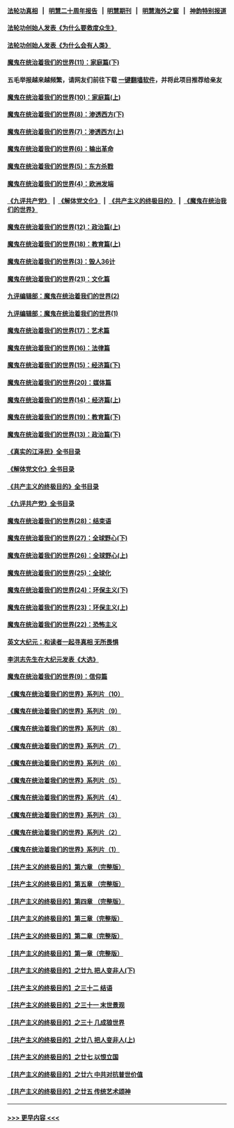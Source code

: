 #### [法轮功真相](https://github.com/gfw-breaker/truth/blob/master/README.md?t=0) &nbsp;&nbsp;|&nbsp;&nbsp; [明慧二十周年报告](https://github.com/gfw-breaker/mh-reports/blob/master/README.md?t=0) &nbsp;&nbsp;|&nbsp;&nbsp;[明慧期刊](https://github.com/gfw-breaker/mh-qikan) &nbsp;&nbsp;|&nbsp;&nbsp; [明慧海外之窗](https://github.com/gfw-breaker/mh-news/blob/master/README.md?t=0) &nbsp;&nbsp;|&nbsp;&nbsp; [神韵特别报道](https://github.com/gfw-breaker/mh-news/blob/master/shenyun.md?t=0)
#### [法轮功创始人发表《为什么要救度众生》](../pages/nsc422/n13975246.md?t=04271243) 
#### [法轮功创始人发表《为什么会有人类》](../pages/nsc422/n13912117.md?t=04271243) 
#### [魔鬼在统治着我们的世界(11)：家庭篇(下)](../pages/nsc422/n10440961.md?t=04271243) 
#### 五毛举报越来越频繁，请网友们前往下载 [一键翻墙软件](https://github.com/gfw-breaker/ssr-accounts)，并将此项目推荐给亲友
#### [魔鬼在统治着我们的世界(10)：家庭篇(上)](../pages/nsc422/n10435448.md?t=04271243) 
#### [魔鬼在统治着我们的世界(8)：渗透西方(下)](../pages/nsc422/n10429603.md?t=04271243) 
#### [魔鬼在统治着我们的世界(7)：渗透西方(上)](../pages/nsc422/n10426013.md?t=04271243) 
#### [魔鬼在统治着我们的世界(6)：输出革命](../pages/nsc422/n10421536.md?t=04271243) 
#### [魔鬼在统治着我们的世界(5)：东方杀戮](../pages/nsc422/n10417707.md?t=04271243) 
#### [魔鬼在统治着我们的世界(4)：欧洲发端](../pages/nsc422/n10414890.md?t=04271243) 
#### [《九评共产党》](https://github.com/begood0513/9ping.md/blob/master/README.md) &nbsp;|&nbsp; [《解体党文化》](../../../../jtdwh.md/blob/master/README.md)  &nbsp;|&nbsp; [《共产主义的终极目的》](../../../../gczydzjmd.md/blob/master/README.md) &nbsp;|&nbsp; [《魔鬼在统治我们的世界》](../../../../mgztzwmdsj.md/blob/master/README.md) 
#### [魔鬼在统治着我们的世界(12)：政治篇(上)](../pages/nsc422/n10444576.md?t=04271243) 
#### [魔鬼在统治着我们的世界(18)：教育篇(上)](../pages/nsc422/n10526970.md?t=04271243) 
#### [魔鬼在统治着我们的世界(3)：毁人36计](../pages/nsc422/n10411583.md?t=04271243) 
#### [魔鬼在统治着我们的世界(21)：文化篇](../pages/nsc422/n10597706.md?t=04271243) 
#### [九评编辑部：魔鬼在统治着我们的世界(2)](../pages/nsc422/n10410036.md?t=04271243) 
#### [九评编辑部：魔鬼在统治着我们的世界(1)](../pages/nsc422/n10406825.md?t=04271243) 
#### [魔鬼在统治着我们的世界(17)：艺术篇](../pages/nsc422/n10499093.md?t=04271243) 
#### [魔鬼在统治着我们的世界(16)：法律篇](../pages/nsc422/n10485969.md?t=04271243) 
#### [魔鬼在统治着我们的世界(15)：经济篇(下)](../pages/nsc422/n10469975.md?t=04271243) 
#### [魔鬼在统治着我们的世界(20)：媒体篇](../pages/nsc422/n10586579.md?t=04271243) 
#### [魔鬼在统治着我们的世界(14)：经济篇(上)](../pages/nsc422/n10457370.md?t=04271243) 
#### [魔鬼在统治着我们的世界(19)：教育篇(下)](../pages/nsc422/n10564808.md?t=04271243) 
#### [魔鬼在统治着我们的世界(13)：政治篇(下)](../pages/nsc422/n10448270.md?t=04271243) 
#### [《真实的江泽民》全书目录](../pages/nsc422/n13721399.md?t=04271243) 
#### [《解体党文化》全书目录](../pages/nsc422/n13721157.md?t=04271243) 
#### [《共产主义的终极目的》全书目录](../pages/nsc422/n13721048.md?t=04271243) 
#### [《九评共产党》全书目录](../pages/nsc422/n13708085.md?t=04271243) 
#### [魔鬼在统治着我们的世界(28)：结束语](../pages/nsc422/n10936246.md?t=04271243) 
#### [魔鬼在统治着我们的世界(27)：全球野心(下)](../pages/nsc422/n10928319.md?t=04271243) 
#### [魔鬼在统治着我们的世界(26)：全球野心(上)](../pages/nsc422/n10900318.md?t=04271243) 
#### [魔鬼在统治着我们的世界(25)：全球化](../pages/nsc422/n10788205.md?t=04271243) 
#### [魔鬼在统治着我们的世界(24)：环保主义(下)](../pages/nsc422/n10695307.md?t=04271243) 
#### [魔鬼在统治着我们的世界(23)：环保主义(上)](../pages/nsc422/n10688613.md?t=04271243) 
#### [魔鬼在统治着我们的世界(22)：恐怖主义](../pages/nsc422/n10614727.md?t=04271243) 
#### [英文大纪元：和读者一起寻真相 无所畏惧](../pages/nsc422/n12542027.md?t=04271243) 
#### [李洪志先生在大纪元发表《大选》](../pages/nsc422/n12534746.md?t=04271243) 
#### [魔鬼在统治着我们的世界(9)：信仰篇](../pages/nsc422/n10432159.md?t=04271243) 
#### [《魔鬼在统治着我们的世界》系列片（10）](../pages/nsc422/n12292670.md?t=04271243) 
#### [《魔鬼在统治着我们的世界》系列片（9）](../pages/nsc422/n12290859.md?t=04271243) 
#### [《魔鬼在统治着我们的世界》系列片（8）](../pages/nsc422/n12287445.md?t=04271243) 
#### [《魔鬼在统治着我们的世界》系列片（7）](../pages/nsc422/n12283425.md?t=04271243) 
#### [《魔鬼在统治着我们的世界》系列片（6）](../pages/nsc422/n12282314.md?t=04271243) 
#### [《魔鬼在统治着我们的世界》系列片（5）](../pages/nsc422/n12281419.md?t=04271243) 
#### [《魔鬼在统治着我们的世界》系列片（4）](../pages/nsc422/n12274024.md?t=04271243) 
#### [《魔鬼在统治着我们的世界》系列片（3）](../pages/nsc422/n12271322.md?t=04271243) 
#### [《魔鬼在统治着我们的世界》系列片（2）](../pages/nsc422/n12269049.md?t=04271243) 
#### [《魔鬼在统治着我们的世界》系列片（1）](../pages/nsc422/n12267575.md?t=04271243) 
#### [【共产主义的终极目的】第六章 （完整版）](../pages/nsc422/n11428913.md?t=04271243) 
#### [【共产主义的终极目的】第五章 （完整版）](../pages/nsc422/n11428912.md?t=04271243) 
#### [【共产主义的终极目的】第四章 （完整版）](../pages/nsc422/n11428907.md?t=04271243) 
#### [【共产主义的终极目的】第三章（完整版）](../pages/nsc422/n11428848.md?t=04271243) 
#### [【共产主义的终极目的】第二章（完整版）](../pages/nsc422/n11428831.md?t=04271243) 
#### [【共产主义的终极目的】第一章（完整版）](../pages/nsc422/n11417651.md?t=04271243) 
#### [【共产主义的终极目的】之廿九 把人变非人(下)](../pages/nsc422/n11344140.md?t=04271243) 
#### [【共产主义的终极目的】之三十二 结语](../pages/nsc422/n11360535.md?t=04271243) 
#### [【共产主义的终极目的】之三十一 末世景观](../pages/nsc422/n11351129.md?t=04271243) 
#### [【共产主义的终极目的】之三十 几成狼世界](../pages/nsc422/n11348280.md?t=04271243) 
#### [【共产主义的终极目的】之廿八 把人变非人(上)](../pages/nsc422/n11340492.md?t=04271243) 
#### [【共产主义的终极目的】之廿七 以恨立国](../pages/nsc422/n11336944.md?t=04271243) 
#### [【共产主义的终极目的】之廿六 中共对抗普世价值](../pages/nsc422/n11324785.md?t=04271243) 
#### [【共产主义的终极目的】之廿五 传统艺术颂神](../pages/nsc422/n11296396.md?t=04271243) 

----
#### [ >>> 更早内容 <<< ](../indexes/nsc422-earlier.md)
